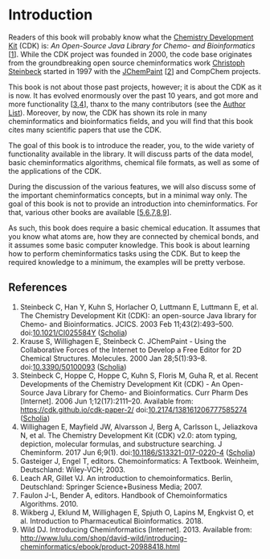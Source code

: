 <a name="sec:intro"></a>
# Introduction

Readers of this book will probably know what the
[Chemistry Development Kit](http://cdk.github.io/)
(CDK) is: *An Open-Source Java Library for Chemo- and
Bioinformatics* [<a href="#citeref1">1</a>]. While the CDK project was founded in
2000, the code base originates from the groundbreaking open source
cheminformatics work [Christoph Steinbeck](https://en.wikipedia.org/wiki/Christoph_Steinbeck) started in 1997 with the
[JChemPaint](https://jchempaint.github.io/) [<a href="#citeref2">2</a>] and CompChem projects.

This book is not about those past projects, however; it is about the CDK as it is
now. It has evolved enormously over the past 10 years, and got more and more
functionality [<a href="#citeref3">3</a>,<a href="#citeref4">4</a>], thanx to the many contributors
(see the [Author List](https://github.com/cdk/cdk/blob/master/AUTHORS.txt)). Moreover, by now, the CDK has shown its
role in many cheminformatics and bioinformatics fields, and you will find that
this book cites many scientific papers that use the CDK.

The goal of this book is to introduce the reader, you, to the wide variety of
functionality available in the library. It will discuss parts of the data model,
basic cheminformatics algorithms, chemical file formats, as well as some
of the applications of the CDK.

During the discussion of the various features, we will also discuss some
of the important cheminformatics concepts, but in a minimal way only. The goal of this
book is not to provide an introduction into cheminformatics. For that,
various other books are available [<a href="#citeref5">5</a>,<a href="#citeref6">6</a>,<a href="#citeref7">7</a>,<a href="#citeref8">8</a>,<a href="#citeref9">9</a>].

As such, this book does require a basic chemical education. It assumes that
you know what atoms are, how they are connected by chemical bonds, and it
assumes some basic computer knowledge. This book is about learning how to
perform cheminformatics tasks using the CDK. But to keep the required
knowledge to a minimum, the examples will be pretty verbose.

## References

1. <a name="citeref1"></a>Steinbeck C, Han Y, Kuhn S, Horlacher O, Luttmann E, Luttmann E, et al. The Chemistry Development Kit (CDK): an open-source Java library for Chemo- and Bioinformatics. JCICS. 2003 Feb 11;43(2):493–500.  doi:[10.1021/CI025584Y](https://doi.org/10.1021/CI025584Y) ([Scholia](https://scholia.toolforge.org/doi/10.1021/CI025584Y))
2. <a name="citeref2"></a>Krause S, Willighagen E, Steinbeck C. JChemPaint - Using the Collaborative Forces of the Internet to Develop a Free Editor for 2D Chemical Structures. Molecules. 2000 Jan 28;5(1):93–8.  doi:[10.3390/50100093](https://doi.org/10.3390/50100093) ([Scholia](https://scholia.toolforge.org/doi/10.3390/50100093))
3. <a name="citeref3"></a>Steinbeck C, Hoppe C, Hoppe C, Kuhn S, Floris M, Guha R, et al. Recent Developments of the Chemistry Development Kit (CDK) - An Open-Source Java Library for Chemo- and Bioinformatics. Curr Pharm Des [Internet]. 2006 Jun 1;12(17):2111–20. Available from: https://cdk.github.io/cdk-paper-2/ doi:[10.2174/138161206777585274](https://doi.org/10.2174/138161206777585274) ([Scholia](https://scholia.toolforge.org/doi/10.2174/138161206777585274))
4. <a name="citeref4"></a>Willighagen E, Mayfield JW, Alvarsson J, Berg A, Carlsson L, Jeliazkova N, et al. The Chemistry Development Kit (CDK) v2.0: atom typing, depiction, molecular formulas, and substructure searching. J Cheminform. 2017 Jun 6;9(1).  doi:[10.1186/S13321-017-0220-4](https://doi.org/10.1186/S13321-017-0220-4) ([Scholia](https://scholia.toolforge.org/doi/10.1186/S13321-017-0220-4))
5. <a name="citeref5"></a>Gasteiger J, Engel T, editors. Chemoinformatics: A Textbook. Weinheim, Deutschland: Wiley-VCH; 2003. 
6. <a name="citeref6"></a>Leach AR, Gillet VJ. An introduction to chemoinformatics. Berlin, Deutschland: Springer Science+Business Media; 2007. 
7. <a name="citeref7"></a>Faulon J-L, Bender A, editors. Handbook of Chemoinformatics Algorithms. 2010. 
8. <a name="citeref8"></a>Wikberg J, Eklund M, Willighagen E, Spjuth O, Lapins M, Engkvist O, et al. Introduction to Pharmaceutical Bioinformatics. 2018. 
9. <a name="citeref9"></a>Wild DJ. Introducing Cheminformatics [Internet]. 2013. Available from: http://www.lulu.com/shop/david-wild/introducing-cheminformatics/ebook/product-20988418.html

